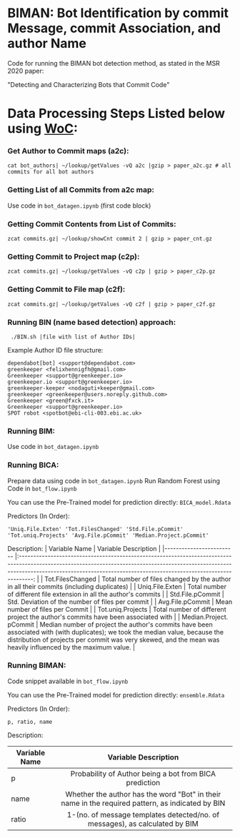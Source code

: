 # BIMAN: Bot Identification by commit Message, commit Association, and author Name
Code for running the BIMAN bot detection method, as stated in the MSR 2020 paper: 

"Detecting and Characterizing Bots that Commit Code"


# Data Processing Steps Listed below using [WoC](https://github.com/woc-hack/tutorial):

###  Get Author to Commit maps (a2c):
`cat bot_authors| ~/lookup/getValues -vQ a2c |gzip > paper_a2c.gz # all commits for all bot authors`

### Getting List of all Commits from a2c map: 
Use code in `bot_datagen.ipynb` (first code block)

### Getting Commit Contents from List of Commits:
`zcat commits.gz| ~/lookup/showCnt commit 2 | gzip > paper_cnt.gz`

### Getting Commit to Project map (c2p):
`zcat commits.gz| ~/lookup/getValues -vQ c2p | gzip > paper_c2p.gz`

### Getting Commit to File map (c2f):
`zcat commits.gz| ~/lookup/getValues -vQ c2f | gzip > paper_c2f.gz`

### Running BIN (name based detection) approach:

` ./BIN.sh |file with list of Author IDs|`

Example Author ID file structure:

```
dependabot[bot] <support@dependabot.com>
greenkeeper <felixhennigfh@gmail.com>
Greenkeeper <support@greenkeeper.io>
greenkeeper.io <support@greenkeeper.io>
greenkeeper-keeper <nodaguti+keeper@gmail.com>
greenkeeper <greenkeeper@users.noreply.github.com>
Greenkeeper <green@fxck.it>
Greenkeeper <support@greenkeeper.io>
SPOT robot <spotbot@ebi-cli-003.ebi.ac.uk>
```

### Running BIM: 
Use code in `bot_datagen.ipynb`

### Running BICA:
Prepare data using code in `bot_datagen.ipynb`
Run Random Forest using Code in `bot_flow.ipynb`

You can use the Pre-Trained model for prediction directly: `BICA_model.Rdata`

Predictors (In Order):

`'Uniq.File.Exten' 'Tot.FilesChanged' 'Std.File.pCommit' 'Tot.uniq.Projects' 'Avg.File.pCommit' 'Median.Project.pCommit'`

Description:
| Variable Name           	|                                                                                                               Variable Description                                                                                                              	|
|-------------------------	|:-----------------------------------------------------------------------------------------------------------------------------------------------------------------------------------------------------------------------------------------------:	|
| Tot.FilesChanged        	| Total number of files changed by the author in all their commits (including duplicates)                                                                                                                                                         	|
| Uniq.File.Exten         	| Total number of different file extension in all the author's commits                                                                                                                                                                            	|
| Std.File.pCommit        	| Std. Deviation of the number of files per commit                                                                                                                                                                                                	|
| Avg.File.pCommit        	| Mean number of files per Commit                                                                                                                                                                                                                 	|
| Tot.uniq.Projects       	| Total number of different project the author's commits have been associated with                                                                                                                                                                	|
| Median.Project. pCommit 	| Median number of project the author's commits have been associated with (with duplicates); we took the median value, because the distribution of projects per commit was very skewed, and the mean was heavily influenced by the maximum value. 	|

### Running BIMAN:
Code snippet available in `bot_flow.ipynb`

You can use the Pre-Trained model for prediction directly: `ensemble.Rdata`

Predictors (In Order):

`p, ratio, name`

Description:

| Variable Name 	|                                       Variable Description                                       	|
|---------------	|:------------------------------------------------------------------------------------------------:	|
| p             	| Probability of Author being a bot from BICA prediction                                           	|
| name          	| Whether the author has the word "Bot" in their name in the required pattern, as indicated by BIN 	|
| ratio         	| 1-(no. of message templates detected/no. of messages), as calculated by BIM                      	|
